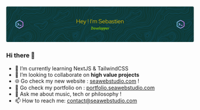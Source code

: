 ![Header](./github-header-image.png) 

### Hi there 👋

- 🌱 I’m currently learning NextJS & TailwindCSS
- 👯 I’m looking to collaborate on **high value projects**
- 🌐 Go check my new website : [seawebstudio.com](https://seawebstudio.com)  !
- 🎨 Go check my portfolio on : [portfolio.seawebstudio.com](https://seawebstudio.com)
- 💬 Ask me about music, tech or philosophy !
- 📫 How to reach me: contact@seawebstudio.com

<!--
**beseb/beseb** is a ✨ _special_ ✨ repository because its `README.md` (this file) appears on your GitHub profile.

Here are some ideas to get you started:

- 🔭 I’m currently working on ...
- 🌱 I’m currently learning ...
- 👯 I’m looking to collaborate on ...
- 🤔 I’m looking for help with ...
- 💬 Ask me about ...
- 📫 How to reach me: ...
- 😄 Pronouns: ...
- ⚡ Fun fact: ...
-->
